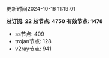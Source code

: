 更新时间2024-10-16 11:19:01

**总订阅: 22**
**总节点: 4750**
**有效节点: 1478**
- ss节点: 409
- trojan节点: 128
- v2ray节点: 941
